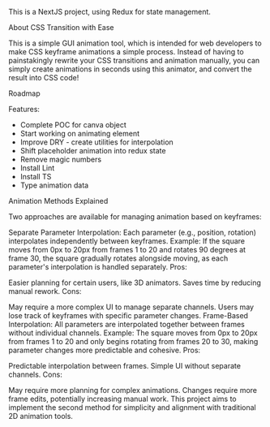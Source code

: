 This is a NextJS project, using Redux for state management.

About CSS Transition with Ease

This is a simple GUI animation tool, which is intended for web developers to make CSS keyframe animations
a simple process. Instead of having to painstakingly rewrite your CSS transitions and animation manually,
you can simply create animations in seconds using this animator, and convert the result into CSS code!


Roadmap

Features:
- Complete POC for canva object
- Start working on animating element
- Improve DRY - create utilities for interpolation
- Shift placeholder animation into redux state
- Remove magic numbers
- Install Lint
- Install TS
- Type animation data


Animation Methods Explained

Two approaches are available for managing animation based on keyframes:

Separate Parameter Interpolation: Each parameter (e.g., position, rotation) interpolates independently between keyframes.
Example: If the square moves from 0px to 20px from frames 1 to 20 and rotates 90 degrees at frame 30, the square gradually rotates alongside moving, as each parameter's interpolation is handled separately.
Pros:

Easier planning for certain users, like 3D animators.
Saves time by reducing manual rework.
Cons:

May require a more complex UI to manage separate channels.
Users may lose track of keyframes with specific parameter changes.
Frame-Based Interpolation: All parameters are interpolated together between frames without individual channels.
Example: The square moves from 0px to 20px from frames 1 to 20 and only begins rotating from frames 20 to 30, making parameter changes more predictable and cohesive.
Pros:

Predictable interpolation between frames.
Simple UI without separate channels.
Cons:

May require more planning for complex animations.
Changes require more frame edits, potentially increasing manual work.
This project aims to implement the second method for simplicity and alignment with traditional 2D animation tools.
